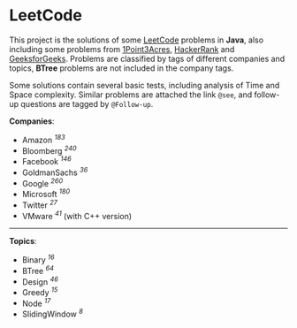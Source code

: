 # LeetCode

This project is the solutions of some [LeetCode](https://leetcode.com) problems in **Java**, also including some problems from [1Point3Acres](https://www.1point3acres.com/bbs/forum-145-1.html), [HackerRank](https://www.hackerrank.com) and [GeeksforGeeks](https://www.geeksforgeeks.org). Problems are classified by tags of different companies and topics, **BTree** problems are not included in the company tags.

Some solutions contain several basic tests, including analysis of Time and Space complexity. Similar problems are attached the link `@see`, and follow-up questions are tagged by `@Follow-up`.

**Companies**:

- Amazon <sup>_183_</sup>
- Bloomberg <sup>_240_</sup>
- Facebook <sup>_146_</sup>
- GoldmanSachs <sup>_36_</sup>
- Google <sup>_260_</sup>
- Microsoft <sup>_180_</sup>
- Twitter <sup>_27_</sup>
- VMware <sup>_41_</sup> (with C++ version)

---

**Topics**:

- Binary <sup>_16_</sup>
- BTree <sup>_64_</sup>
- Design <sup>_46_</sup>
- Greedy <sup>_15_</sup>
- Node <sup>_17_</sup>
- SlidingWindow <sup>_8_</sup>
